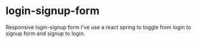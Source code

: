 # login-signup-form
Responsive login-signup form  I've use a react spring to toggle from login to signup form and signup to login.
